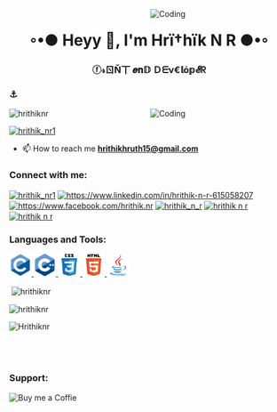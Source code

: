 
<img align="right" alt="Coding" width="250" src=https://gifimage.net/wp-content/uploads/2017/11/emojis-gif-10.gif>

<h1 align="center">◦•●  Heyy 👋, I'm Hrï†hïk N R  ●•◦</h1>
<h3 align="right">           </h3>

<h3 align="center">ⓕ𝓇ㄖŇ丅 𝒆𝐧𝔻 Ｄᗴν€𝕝ό𝕡𝓔ᖇ </h3>
<h3 align="left">    ⚓   </h3>


<img align="right" alt="Coding" width="250" src=https://gifimage.net/wp-content/uploads/2017/11/emojis-gif-10.gif>



<p align="left"> <img src="https://komarev.com/ghpvc/?username=hrithiknr&label=Profile%20views&color=0e75b6&style=flat" alt="hrithiknr" /> </p>

<p align="left"> <a href="https://twitter.com/hrithik_nr1" target="blank"><img src="https://img.shields.io/twitter/follow/hrithik_nr1?logo=twitter&style=for-the-badge" alt="hrithik_nr1" /></a> </p>


- 📫 How to reach me **hrithikhruth15@gmail.com**

<h3 align="left">Connect with me:</h3>
<p align="left">
<a href="https://twitter.com/hrithik_nr1" target="blank"><img align="center" src="https://raw.githubusercontent.com/rahuldkjain/github-profile-readme-generator/master/src/images/icons/Social/twitter.svg" alt="hrithik_nr1" height="30" width="40" /></a>
<a href="https://linkedin.com/in/https://www.linkedin.com/in/hrithik-n-r-615058207" target="blank"><img align="center" src="https://raw.githubusercontent.com/rahuldkjain/github-profile-readme-generator/master/src/images/icons/Social/linked-in-alt.svg" alt="https://www.linkedin.com/in/hrithik-n-r-615058207" height="30" width="40" /></a>
<a href="https://fb.com/https://www.facebook.com/hrithik.nr" target="blank"><img align="center" src="https://raw.githubusercontent.com/rahuldkjain/github-profile-readme-generator/master/src/images/icons/Social/facebook.svg" alt="https://www.facebook.com/hrithik.nr" height="30" width="40" /></a>
<a href="https://instagram.com/hrithik_n_r" target="blank"><img align="center" src="https://raw.githubusercontent.com/rahuldkjain/github-profile-readme-generator/master/src/images/icons/Social/instagram.svg" alt="hrithik_n_r" height="30" width="40" /></a>
<a href="https://www.hackerrank.com/hrithik n r" target="blank"><img align="center" src="https://raw.githubusercontent.com/rahuldkjain/github-profile-readme-generator/master/src/images/icons/Social/hackerrank.svg" alt="hrithik n r" height="30" width="40" /></a>
<a href="https://www.leetcode.com/hrithik n r" target="blank"><img align="center" src="https://raw.githubusercontent.com/rahuldkjain/github-profile-readme-generator/master/src/images/icons/Social/leet-code.svg" alt="hrithik n r" height="30" width="40" /></a>
</p>

<h3 align="left">Languages and Tools:</h3>
<p align="left"> <a href="https://www.cprogramming.com/" target="_blank" rel="noreferrer"> <img src="https://raw.githubusercontent.com/devicons/devicon/master/icons/c/c-original.svg" alt="c" width="40" height="40"/> </a> <a href="https://www.w3schools.com/cpp/" target="_blank" rel="noreferrer"> <img src="https://raw.githubusercontent.com/devicons/devicon/master/icons/cplusplus/cplusplus-original.svg" alt="cplusplus" width="40" height="40"/> </a> <a href="https://www.w3schools.com/css/" target="_blank" rel="noreferrer"> <img src="https://raw.githubusercontent.com/devicons/devicon/master/icons/css3/css3-original-wordmark.svg" alt="css3" width="40" height="40"/> </a> <a href="https://www.w3.org/html/" target="_blank" rel="noreferrer"> <img src="https://raw.githubusercontent.com/devicons/devicon/master/icons/html5/html5-original-wordmark.svg" alt="html5" width="40" height="40"/> </a> <a href="https://www.java.com" target="_blank" rel="noreferrer"> <img src="https://raw.githubusercontent.com/devicons/devicon/master/icons/java/java-original.svg" alt="java" width="40" height="40"/> </a> </p>





<p>&nbsp;<img align="center" src="https://github-readme-stats.vercel.app/api?username=hrithiknr&show_icons=true&locale=en" alt="hrithiknr" /></p>

<p><img align="center" src="https://github-readme-streak-stats.herokuapp.com/?user=hrithiknr&" alt="hrithiknr" /></p>

<p><img align="left" src="https://github-readme-stats.vercel.app/api/top-langs?username=Hrithiknr&show_icons=true&locale=en&layout=compact" alt="Hrithiknr"/></p><br><br><br><br>

<h3 align="left">Support:</h3>
<p><a href="https://www.buymeacoffee.com/Buy me a Coffie"> <img align="left" src="https://cdn.buymeacoffee.com/buttons/v2/default-yellow.png" height="50" width="210" alt="Buy me a Coffie" /></a></p><br><br>



